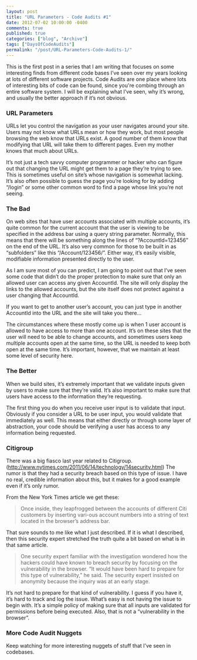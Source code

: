 ```yaml
---
layout: post
title: "URL Parameters - Code Audits #1"
date: 2012-07-02 10:00:00 -0400
comments: true
published: true
categories: ["blog", "Archive"]
tags: ["DaysOfCodeAudits"]
permalink: "/post/URL-Parameters-Code-Audits-1/"
---
```

<!-- more -->



<p>This is the first post in a series that I am writing that focuses on some interesting finds from different code bases I&rsquo;ve seen over my years looking at lots of different software projects. Code Audits are one place where lots of interesting bits of code can be found, since you're combing through an entire software system. I will be explaining what I&rsquo;ve seen, why it&rsquo;s wrong, and usually the better approach if it&rsquo;s not obvious.</p>
<h3>URL Parameters</h3>
<p>URLs let you control the navigation as your user navigates around your site. Users may not know what URLs mean or how they work, but most people browsing the web know that URLs exist. A good number of them know that modifying that URL will take them to different pages. Even my mother knows that much about URLs.</p>
<p>It&rsquo;s not just a tech savvy computer programmer or hacker who can figure out that changing the URL might get them to a page they&rsquo;re trying to see. This is sometimes useful on site&rsquo;s whose navigation is somewhat lacking. It&rsquo;s also often possible to guess the page you&rsquo;re looking for by adding &ldquo;/login&rdquo; or some other common word to find a page whose link you&rsquo;re not seeing.</p>
<h3>The Bad</h3>
<p>On web sites that have user accounts associated with multiple accounts, it&rsquo;s quite common for the current account that the user is viewing to be specified in the address bar using a query string parameter. Normally, this means that there will be something along the lines of &ldquo;?AccountId=123456&rdquo; on the end of the URL. It&rsquo;s also very common for those to be built in as &ldquo;subfolders&rdquo; like this &ldquo;/Account/123456/&rdquo;. Either way, it&rsquo;s easily visible, modifiable information presented directly to the user.</p>
<p>As I am sure most of you can predict, I am going to point out that I&rsquo;ve seen some code that didn&rsquo;t do the proper protection to make sure that only an allowed user can access any given AccountId. The site will only display the links to the allowed accounts, but the site itself does not protect against a user changing that AccountId.</p>
<p>If you want to get to another user&rsquo;s account, you can just type in another AccountId into the URL and the site will take you there&hellip;</p>
<p>The circumstances where these mostly come up is when 1 user account is allowed to have access to more than one account. It&rsquo;s on these sites that the user will need to be able to change accounts, and sometimes users keep multiple accounts open at the same time, so the URL is needed to keep both open at the same time. It&rsquo;s important, however, that we maintain at least some level of security here.</p>
<h3>The Better</h3>
<p>When we build sites, it&rsquo;s extremely important that we validate inputs given by users to make sure that they&rsquo;re valid. It&rsquo;s also important to make sure that users have access to the information they&rsquo;re requesting.</p>
<p>The first thing you do when you receive user input is to validate that input. Obviously if you consider a URL to be user input, you would validate that immediately as well. This means that either directly or through some layer of abstraction, your code should be verifying a user has access to any information being requested.</p>
<h3>Citigroup</h3>
<p>There was a big fiasco last year related to Citigroup. (<a href="http://www.nytimes.com/2011/06/14/technology/14security.html">http://www.nytimes.com/2011/06/14/technology/14security.html</a>) The rumor is that they had a security breach based on this type of issue. I have no real, credible information about this, but it makes for a good example even if it&rsquo;s only rumor.</p>
<p>From the New York Times article we get these:</p>
<blockquote>
<p>Once inside, they leapfrogged between the accounts of different Citi customers by inserting vari-ous account numbers into a string of text located in the browser&rsquo;s address bar.</p>
</blockquote>
<p>That sure sounds to me like what I just described. If it is what I described, then this security expert stretched the truth quite a bit based on what is in that same article.</p>
<blockquote>
<p>One security expert familiar with the investigation wondered how the hackers could have known to breach security by focusing on the vulnerability in the browser. &ldquo;It would have been hard to prepare for this type of vulnerability,&rdquo; he said. The security expert insisted on anonymity because the inquiry was at an early stage.</p>
</blockquote>
<p>It&rsquo;s not hard to prepare for that kind of vulnerability. I guess if you have it, it&rsquo;s hard to track and log the issue. What&rsquo;s easy is not having the issue to begin with. It&rsquo;s a simple policy of making sure that all inputs are validated for permissions before being executed. Also, that is not a &ldquo;vulnerability in the browser&rdquo;.</p>
<h3>More Code Audit Nuggets</h3>
<p>Keep watching for more interesting nuggets of stuff that I&rsquo;ve seen in codebases.</p>
